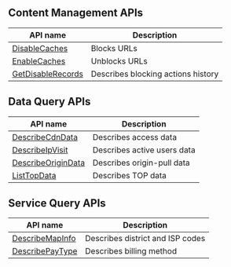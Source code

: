 ﻿## Content Management APIs

| API name | Description |
|---------|---------|
| [DisableCaches](https://cloud.tencent.com/document/api/228/33541) | Blocks URLs |
| [EnableCaches](https://cloud.tencent.com/document/api/228/33540) | Unblocks URLs |
| [GetDisableRecords](https://cloud.tencent.com/document/api/228/33539) | Describes blocking actions history |

## Data Query APIs

| API name | Description |
|---------|---------|
| [DescribeCdnData](https://cloud.tencent.com/document/api/228/30986) | Describes access data |
| [DescribeIpVisit](https://cloud.tencent.com/document/api/228/30985) | Describes active users data |
| [DescribeOriginData](https://cloud.tencent.com/document/api/228/30984) | Describes origin-pull data |
| [ListTopData](https://cloud.tencent.com/document/api/228/30983) | Describes TOP data |

## Service Query APIs

| API name | Description |
|---------|---------|
| [DescribeMapInfo](https://cloud.tencent.com/document/api/228/31296) | Describes district and ISP codes |
| [DescribePayType](https://cloud.tencent.com/document/api/228/31295) | Describes billing method |

